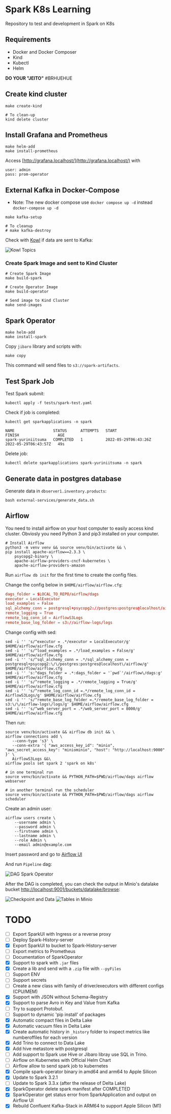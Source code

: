 # Spark K8s Learning

Repository to test and development in Spark on K8s

## Requirements

- Docker and Docker Composer
- Kind
- Kubectl
- Helm

**DO YOUR "JEITO"** #BRHUEHUE

## Create kind cluster

```shell
make create-kind

# To clean-up
kind delete cluster
```

## Install Grafana and Prometheus

```shell
make helm-add
make install-prometheus
```

Access [http://grafana.localhost/](http://grafana.localhost/) with

```
user: admin
pass: prom-operator
```

## External Kafka in Docker-Compose

- Note: The new docker compose use `docker compose up -d` instead `docker-compose up -d`

```shell
make kafka-setup

# To cleanup
# make kafka-destroy
```

Check with [Kowl](http://localhost:7777/topics) if data are sent to Kafka:

![Kowl Topics](docs/img/kowl-topics.png)

### Create Spark Image and sent to Kind Cluster

```shell
# Create Spark Image
make build-spark

# Create Operator Image
make build-operator

# Send image to Kind Cluster
make send-images
```

## Spark Operator

```shell
make helm-add
make install-spark
```

Copy `jibaro` library and scripts with:

```
make copy
```

This command will send files to `s3://spark-artifacts`.

## Test Spark Job

Test Spark submit:

```shell
kubectl apply -f tests/spark-test.yaml
```

Check if job is completed:

```shell
kubectl get sparkapplications -n spark
```

```
NAME                 STATUS      ATTEMPTS   START                  FINISH                 AGE
spark-yuriniitsuma   COMPLETED   1          2022-05-29T06:43:26Z   2022-05-29T06:43:57Z   49s
```

Delete job:

```shell
kubectl delete sparkapplications spark-yuriniitsuma -n spark
```

## Generate data in postgres database

Generate data in `dbserver1.inventory.products`:

```shell
bash external-services/generate_data.sh
```

## Airflow

You need to install airflow on your host computer to easily access kind cluster.
Obviosly you need Python 3 and pip3 installed on your computer.

```shell
# Install Airflow
python3 -m venv venv && source venv/bin/activate && \
pip install apache-airflow==2.3.3 \
    psycopg2-binary \
    apache-airflow-providers-cncf-kubernetes \
    apache-airflow-providers-amazon
```

Run `airflow db init` for the first time to create the config files.

Change the config below in `$HOME/airflow/airflow.cfg`:

```conf
dags_folder = $LOCAL_TO_REPO/airflow/dags
executor = LocalExecutor
load_examples = False
sql_alchemy_conn = postgresql+psycopg2://postgres:postgres@localhost/airflow
remote_logging = True
remote_log_conn_id = AirflowS3Logs
remote_base_log_folder = s3://airflow-logs/logs
```

Change config with sed:

```shell
sed -i '' 's/^executor = .*/executor = LocalExecutor/g' $HOME/airflow/airflow.cfg
sed -i '' 's/^load_examples = .*/load_examples = False/g' $HOME/airflow/airflow.cfg
sed -i '' 's/^sql_alchemy_conn = .*/sql_alchemy_conn = postgresql+psycopg2:\/\/postgres:postgres@localhost\/airflow/g' $HOME/airflow/airflow.cfg
sed -i '' 's:^dags_folder = .*:dags_folder = '`pwd`'/airflow\/dags:g' $HOME/airflow/airflow.cfg
sed -i '' 's/^remote_logging = .*/remote_logging = True/g' $HOME/airflow/airflow.cfg
sed -i '' 's/^remote_log_conn_id =.*/remote_log_conn_id = AirflowS3Logs/g' $HOME/airflow/airflow.cfg
sed -i '' 's/^remote_base_log_folder =.*/remote_base_log_folder = s3:\/\/airflow-logs\/logs/g' $HOME/airflow/airflow.cfg
sed -i '' 's/^web_server_port = .*/web_server_port = 8000/g' $HOME/airflow/airflow.cfg
```

Then run:

```shell
source venv/bin/activate && airflow db init && \
airflow connections add \
   --conn-type 's3' \
   --conn-extra '{ "aws_access_key_id": "minio", "aws_secret_access_key": "miniominio", "host": "http://localhost:9000" }' \
   AirflowS3Logs &&\
airflow pools set spark 2 'spark on k8s'
```

```shell
# in one terminal run
source venv/bin/activate && PYTHON_PATH=$PWD/airflow/dags airflow webserver

# in another terminal run the scheduler
source venv/bin/activate && PYTHON_PATH=$PWD/airflow/dags airflow scheduler
```

Create an admin user:

```shell
airflow users create \
    --username admin \
    --password admin \
    --firstname admin \
    --lastname admin \
    --role Admin \
    --email admin@example.com
```

Insert password and go to [Airflow UI](http://localhost:8080/)

And run `Pipeline` dag:

![DAG Spark Operator](docs/img/dag-spark-operator.png)

After the DAG is completed, you can check the output in Minio's datalake bucket [http://localhost:9001/buckets/datalake/browse](http://localhost:9001/buckets/datalake/browse):

![Checkpoint and Data](docs/img/minio-checkpoint-data.png)
![Tables in Minio](docs/img/dataset-in-minio.png)

# TODO

- [ ] Export SparkUI with Ingress or a reverse proxy
- [ ] Deploy Spark-History-server
- [x] Export SparkUI to bucket to Spark-History-server
- [ ] Export metrics to Prometheus
- [ ] Documentation of SparkOperator
- [x] Support to spark with `.jar` files
- [x] Create a lib and send with a `.zip` file with `--pyFiles`
- [ ] Support ENV
- [ ] Support secrets
- [ ] Create a new class with family of driver/executors with different configs (CPU/MEM)
- [x] Support with JSON without Schema-Registry
- [x] Support to parse Avro in Key and Value from Kafka
- [ ] Try to support Protobuf.
- [ ] Support to dynamic 'pip install' of packages
- [x] Automatic compact files in Delta Lake
- [x] Automatic vacuum files in Delta Lake
- [x] Create automatic history in `_history` folder to inspect metrics like numberoffiles for each version
- [x] Add Trino to connect to Data Lake
- [x] Add hive metastore with postgresql
- [ ] Add support to Spark use Hive or Jibaro libray use SQL in Trino.
- [ ] Airflow on Kubernetes with Official Helm Chart
- [ ] Airflow allow to send spark job to kubernetes
- [x] Compile spark-operator binary in amd64 and arm64 to Apple Silicon
- [x] Update to Spark 3.2.1
- [ ] Update to Spark 3.3.x (after the release of Delta Lake)
- [x] SparkOperator delete spark manifest after COMPLETED
- [x] SparkOperator get status error from SparkApplication and output on Airflow UI
- [x] Rebuild Confluent Kafka-Stack in ARM64 to support Apple Silicon (M1)
